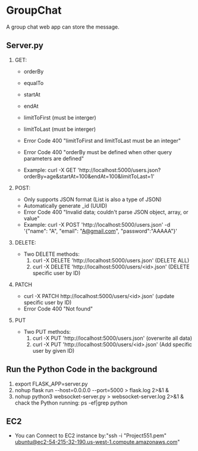 # GroupChat
A group chat web app can store the message.

## Server.py

1. GET:
    * orderBy 
    * equalTo
    * startAt
    * endAt
    * limitToFirst (must be interger)
    * limitToLast (must be interger)
    * Error Code 400 "limitToFirst and limitToLast must be an integer"
    * Error Code 400 "orderBy must be defined when other query parameters are defined"

    * Example: curl -X GET 'http://localhost:5000/users.json?orderBy=age&startAt=100&endAt=100&limitToLast=1'
2. POST:
   * Only supports JSON format (List is also a type of JSON)
   * Automatically generate _id (UUID)
   * Error Code 400 "Invalid data; couldn't parse JSON object, array, or value"
   * Example: curl -X POST 'http://localhost:5000/users.json' -d '{"name": "A", "email": "A@gmail.com", "password":"AAAAA"}'


3. DELETE:
   * Two DELETE methods:
     1. curl -X DELETE 'http://localhost:5000/users.json' (DELETE ALL)
     2. curl -X DELETE 'http://localhost:5000/users/\<id>.json' (DELETE specific user by ID)

4. PATCH
   * curl -X PATCH http://localhost:5000/users/\<id>.json' (update specific user by ID)
   * Error Code 400 "Not found"

5. PUT
   * Two PUT methods:
      1. curl -X PUT 'http://localhost:5000/users.json' (overwrite all data)
      2. curl -X PUT 'http://localhost:5000/users/\<id>.json' (Add specific user by given ID)


## Run the Python Code in the background
1. export FLASK_APP=server.py 
2. nohup flask run --host=0.0.0.0 --port=5000 > flask.log 2>&1 &
3. nohup python3 websocket-server.py > websocket-server.log 2>&1 &
chack the Python running: ps -ef|grep python

## EC2
* You can Connect to EC2 instance by:"ssh -i "Project551.pem" ubuntu@ec2-54-215-32-190.us-west-1.compute.amazonaws.com"

